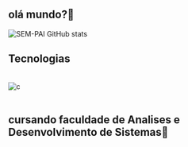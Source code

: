 ## olá mundo?🦄


![SEM-PAI GitHub stats](https://github-readme-stats.vercel.app/api?username=SEMPAI&show_icons=true&theme=tokyonight)

## Tecnologias 

<div style="display: inline_block"><br/>
<img align="center"alt="c" src="https://img.shields.io/badge/C-00599C?style=for-the-badge&logo=c&logoColor=white"/>
</div></br/>

##             cursando faculdade de Analises e Desenvolvimento de Sistemas👾
